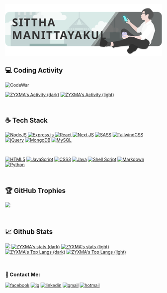 <p align="center">
  <img src="https://raw.githubusercontent.com/6MA-606/6MA-606/main/src/banner2.svg" alt="my banner">
</p>

## 💻 Coding Activity
![CodeWar](https://www.codewars.com/users/6MA-606/badges/large)

[![ZYXMA's Activity (dark)](https://github-readme-stats.vercel.app/api/wakatime?username=6MA606&layout=compact&theme=dark#gh-dark-mode-only)](https://github.com/6ma-606/github-readme-stats#gh-dark-mode-only)
[![ZYXMA's Activity (light)](https://github-readme-stats.vercel.app/api/wakatime?username=6MA606&layout=compact&theme=default#gh-light-mode-only)](https://github.com/6ma-606/github-readme-stats#gh-light-mode-only)

<br>

## ☕ Tech Stack

[![NodeJS](https://img.shields.io/badge/node.js-303030?style=for-the-badge&logo=node.js&logoColor=6DA55F)](https://nodejs.org/en)
[![Express.js](https://img.shields.io/badge/express.js-%23404d59.svg?style=for-the-badge&logo=express&logoColor=%2361DAFB)](https://expressjs.com)
[![React](https://img.shields.io/badge/react-%2320232a.svg?style=for-the-badge&logo=react&logoColor=%2361DAFB)](https://react.dev)
[![Next JS](https://img.shields.io/badge/Next-black?style=for-the-badge&logo=next.js&logoColor=white)](https://nextjs.org)
[![SASS](https://img.shields.io/badge/SASS-hotpink.svg?style=for-the-badge&logo=SASS&logoColor=white)](https://sass-lang.com)
[![TailwindCSS](https://img.shields.io/badge/TailwindCSS-%230d1932?style=for-the-badge&logo=tailwindcss)](https://tailwindcss.com/)
[![jQuery](https://img.shields.io/badge/jquery-%230769AD.svg?style=for-the-badge&logo=jquery&logoColor=white)](https://jquery.com)
[![MongoDB](https://img.shields.io/badge/MongoDB-%234ea94b.svg?style=for-the-badge&logo=mongodb&logoColor=white)](https://www.mongodb.com)
[![MySQL](https://img.shields.io/badge/mysql-%2300f.svg?style=for-the-badge&logo=mysql&logoColor=white)](https://www.mysql.com)

<br>

[![HTML5](https://img.shields.io/badge/html5-%23E34F26.svg?style=for-the-badge&logo=html5&logoColor=white)](#)
[![JavaScript](https://img.shields.io/badge/javascript-%23323330.svg?style=for-the-badge&logo=javascript&logoColor=%23F7DF1E)](#)
[![CSS3](https://img.shields.io/badge/css3-%231572B6.svg?style=for-the-badge&logo=css3&logoColor=white)](#)
[![Java](https://img.shields.io/badge/java-%23ED8B00.svg?style=for-the-badge&logo=java&logoColor=white)](#)
[![Shell Script](https://img.shields.io/badge/shell_script-%23121011.svg?style=for-the-badge&logo=gnu-bash&logoColor=white)](#)
[![Markdown](https://img.shields.io/badge/markdown-%23000000.svg?style=for-the-badge&logo=markdown&logoColor=white)](#)
[![Python](https://img.shields.io/badge/python-3670A0?style=for-the-badge&logo=python&logoColor=ffdd54)](#)

<br>

## 🏆 GitHub Trophies
![](https://github-profile-trophy.vercel.app/?username=6MA-606&theme=onedark&no-frame=true&no-bg=true&margin-w=4)

<br>

## 📈 Github Stats
![](https://github-readme-streak-stats.herokuapp.com/?user=6MA-606&theme=dark&hide_border=false)
[![ZYXMA's stats (dark)](https://github-readme-stats.vercel.app/api?username=6MA-606&show_icons=true&theme=dark#gh-dark-mode-only)](https://github.com/6ma-606/github-readme-stats#gh-dark-mode-only)
[![ZYXMA's stats (light)](https://github-readme-stats.vercel.app/api?username=6MA-606&show_icons=true&theme=default#gh-light-mode-only)](https://github.com/6ma-606/github-readme-stats#gh-light-mode-only)
<br />
[![ZYXMA's Top Langs (dark)](https://github-readme-stats.vercel.app/api/top-langs/?username=6MA-606&layout=compact&theme=dark#gh-dark-mode-only)](https://github.com/6ma-606/github-readme-stats#gh-dark-mode-only)
[![ZYXMA's Top Langs (light)](https://github-readme-stats.vercel.app/api/top-langs/?username=6MA-606&layout=compact&theme=default#gh-light-mode-only)](https://github.com/6ma-606/github-readme-stats#gh-light-mode-only)

<br>

### 🤝 Contact Me:
[![facebook](https://img.shields.io/badge/Facebook-%231877F2.svg?style=for-the-badge&logo=Facebook&logoColor=white)](https://www.facebook.com/sittha.manittayakul/)
[![ig](https://img.shields.io/badge/Instagram-%23E4405F.svg?style=for-the-badge&logo=Instagram&logoColor=white)](https://www.instagram.com/sittha.m_/)
[![linkedin](https://img.shields.io/badge/linkedin-%230077B5.svg?style=for-the-badge&logo=linkedin&logoColor=white)](https://www.linkedin.com/in/sittha-manittayakul-76639125b/)
[![gmail](https://img.shields.io/badge/Gmail-D14836?style=for-the-badge&logo=gmail&logoColor=white)](mailto:zyxma.6666@gmail.com)
[![hotmail](https://img.shields.io/badge/Microsoft_Outlook-0078D4?style=for-the-badge&logo=microsoft-outlook&logoColor=white)](mailto:zyxma.6666@hotmail.com)
